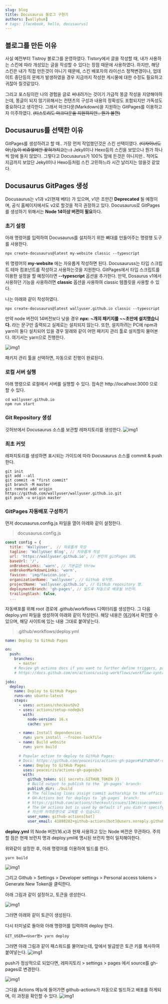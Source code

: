 ```yaml
---
slug: blog
title: Docusaurus 블로그 구현기
authors: [wallybum]
# tags: [facebook, hello, docusaurus]
---
```


## 블로그를 만든 이유
사실 예전부터 Tistroy 블로그를 운영하였다. Tistory에서 글을 작성할 때, 내가 사용하는 스킨에 따라 개성있는 글을 작성할 수 있다는 장점 때문에 사용하였다.
하지만, 해당 스킨은 내가 직접 만든것이 아니기 때문에, 스킨 배포자의 라이선스 정책변경이나, 업데이트 중단등의 문제가 발생하였을 경우 
지금까지 작성한 게시물에 대한 수정도 필요하고 귀찮아 질것같았다.

그리고 포스팅이란 나의 경험을 글로 써내려가는 것이기 가급적 똥글 작성을 지양해야하는데, 똥글이 되지 않기위해서는 컨텐츠의 구성과 내용의 정확성도 포함되지만 가독성도 중요하다고 생각한다.
그래서 마크다운(Markdown)을 지원하는 GitPages를 이용하고자 이주하였다. ~~(티스토리도 마크다운을 지원하지만.. 뭔가 불편)~~

## Docusaurus를 선택한 이유
GitPages를 생성하려고 할 때.. 가장 먼저 작업했던것은 스킨 선택이였다. ~~(디자이너도 아닌놈이 비쥬얼에만 꽂혀가지고는..)~~
Jekyll이나 Hexo등의 스킨을 보았으나 뭔가 하나씩 맘에 들지 않았다. 그렇다고 Docusaurus가 100% 맘에 든것은 아니지만.. 
적어도 지금까지 보았단 Jekyll이나 Hexo등처럼 스킨 고민하느라 시간 날리지는 않을것 같았다.

## Docusaurus GitPages 생성
Docusaurus는 v1과 v2(현재 베타) 가 있으며, v1은 조만간 **Deprecated** 될 예정이며, 공식 홈페이지에서도 v2로 할것을 적극 권장하고 있다.
Docusaurus로 GitPages를 생성하기 위해서는 **Node 14이상 버전이 필요**하다. 

### 초기 설정
아래 명령어를 입력하여 Docusaurus를 설치하기 위한 뼈대를 만들어주는 명령행 도구를 사용한다. 
```
npx create-docusaurus@latest my-website classic --typescript
```

위 명령어의 **my-website** 에는 자유롭게 작성하면 된다.
Docusauruss는 타입 스크립트 테마 컴포넌트를 작성하고 사용하는것을 지원한다. GitPages에서 타입 스크립트를 이용한 설정을 할 예정이라면 
**--typescript** 옵션을 추가한다. 
만약, Dosaurus v1에서 사용하던 기능을 사용하려면 **classic** 옵션을 사용하여 classic 템플릿을 사용할 수 있다. 

나는 아래와 같이 작성하였다. 

```
npx create-docusaurus@latest wallyuser.github.io classic --typescript
```

만약 node 버전이 14버전보다 낮을 경우 **npx: ~개의 패키지를 ~~초만에 설치했습니다.** 라는 문구만 출력되고 실제로는 설치되지 않는다.
또한, 설치하려는 PC에 npm과 yarn이 둘다 설치되어 있을 경우 알래와 같이 어떤 패키지 관리 툴로 설치할지 물어본다. 여기서는 yarn으로 진행한다.

![img1](../static/img/blog/01-InstallDocusaurus.png)

패키지 관리 툴을 선택하면, 자동으로 진행이 완료된다.

### 로컬 서버 실행

아래 명령으로 로컬에서 서버를 실행할 수 있다. 접속은 http://localhost:3000 으로 할 수 있다. 

```
cd wallyuser.github.io
npm run start
```

### Git Repository 생성
깃허브에서 Docusaurus 소스를 보관할 레파지토리를 생성한다.
![img1](../static/img/blog/02-CreateRepository.png)
### 최초 커밋

레파지토리를 생성하면 표시되는 가이드에 따라 Docusaurus 소스를 commit & push 한다.

```git
git init
git add --all
git commit -m "first commit"
git branch -M master
git remote add origin https://github.com/wallyuser/wallyuser.github.io.git
git push -u origin master
```

### GitPages 자동배포 구성하기
먼저 docusaurus.config.js 파일을 열어 아레와 같이 설정한다.

> docusaurus.config.js

```js
const config = {
  title: 'WallyUser',  // 자유롭게 작성
  tagline: 'WallyUser Blog', // 지유롭게 작성
  url: 'https://wallyuser.github.io', // 본인의 gitPages URL
  baseUrl: '/',
  onBrokenLinks: 'warn', // 기본값은 throw
  onBrokenMarkdownLinks: 'warn',
  favicon: 'img/favicon.ico',
  organizationName: 'wallyuser', // Github 유저명.
  projectName: 'wallyuser.github.io', // Github repository 명.
  deploymentBranch: 'gh-pages', // 빌드후 자동으로 배포될 브런치.
  trailingSlash: false, 
  ...

```
자동배포를 위해 root 경로에 .github/workflows 디렉터리를 생성한다.
그 다음 deploy.yml 파일을 생성하여 아래와 같이 작성한다. 
해당 내용은 [여기](https://docusaurus.io/ko/docs/deployment#triggering-deployment-with-github-actions)에서 확인할 수 있으며, 해당 사이트에 있는 내용 그대로 붙여넣는다.
> .github/workflows/deploy.yml

```yml
name: Deploy to GitHub Pages

on:
  push:
    branches:
      - master
    # Review gh actions docs if you want to further define triggers, paths, etc
    # https://docs.github.com/en/actions/using-workflows/workflow-syntax-for-github-actions#on

jobs:
  deploy:
    name: Deploy to GitHub Pages
    runs-on: ubuntu-latest
    steps:
      - uses: actions/checkout@v2
      - uses: actions/setup-node@v3
        with:
          node-version: 16.x
          cache: yarn

      - name: Install dependencies
        run: yarn install --frozen-lockfile
      - name: Build website
        run: yarn build

      # Popular action to deploy to GitHub Pages:
      # Docs: https://github.com/peaceiris/actions-gh-pages#%EF%B8%8F-docusaurus
      - name: Deploy to GitHub Pages
        uses: peaceiris/actions-gh-pages@v3
        with:
          github_token: ${{ secrets.GITHUB_TOKEN }}
          # Build output to publish to the `gh-pages` branch:
          publish_dir: ./build
          # The following lines assign commit authorship to the official
          # GH-Actions bot for deploys to `gh-pages` branch:
          # https://github.com/actions/checkout/issues/13#issuecomment-724415212
          # The GH actions bot is used by default if you didn't specify the two fields.
          # 자신의 자격증명으로 교체할 수 있습니다.
          user_name: github-actions[bot]
          user_email: 41898282+github-actions[bot]@users.noreply.github.com
```

**deploy.yml** 의 Node 버전(16.x)과 현재 사용하고 있는 Node 버전은 무관하다. 
주의할 점은 현재 브런치 명과 deploy.yml에 명시된 브런치 명이 일치해야한다.


위와같이 설정한 후, 아래 명령어를 이용하여 빌드를 한다. 

```
yarn build
```
![img1](../static/img/blog/04-build.png)

그리고 Github > Settings > Developer settings > Personal access tokens > Generate New Token을 클릭한다.



아래 그림과 같이 설정하고, 토큰을 생성한다.

![img1](../static/img/blog/03-CreateAccessToken.png)

그러면 아래와 같이 토큰이 생성된다.

다시 터미널로 돌아와 아래 명령어를 입력하여 deploy 한다.

```
GIT_USER=<User명> yarn deploy
```

그러면 아래 그림과 같이 패스워드를 물어보는데, 앞에서 발급받은 토큰 키를 복사하여 붙여넣는다.
![img1](../static/img/blog/05-InputToken.png)

push가 정상적으로 되었다면, 레파지토리 > settings > pages 에서 source를 gh-pages로 변경한다.

![img1](../static/img/blog/06-changeRepo.png)

그다음 Actions 메뉴에 들어가면 github-actions가 자동으로 빌드하고 배포를 하게되며, 이 과정을 확인할 수 있다.
![img1](../static/img/blog/07-confirm.png)